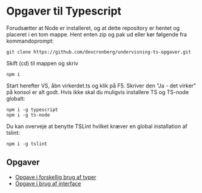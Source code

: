 # Opgaver til Typescript

Forudsætter at Node er installeret, og at dette repository er hentet og placeret i en tom mappe. Hent enten zip og pak ud eller kør følgende fra kommandoprompt:

```
git clone https://github.com/devcronberg/undervisning-ts-opgaver.git
```

Skift (cd) til mappen og skriv

```
npm i
```

Start herefter VS, åbn virkerdet.ts og klik på F5. Skriver den "Ja - det virker" på konsol er alt godt. Hvis ikke skal du muligvis installere TS og TS-node globalt:

```
npm i -g typescript
npm i -g ts-node
```

Du kan overveje at benytte TSLint hvilket kræver en global installation af tslint:

```
npm i -g tslint
```
## Opgaver

- [Opgave i forskellig brug af typer](010typer/opgave/readme.md#typer)
- [Opgave i brug af interface](020interface/opgave/readme.md#interface)